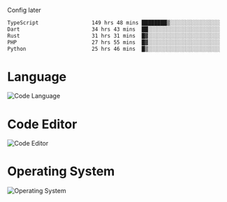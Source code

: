 <!-- ## Hi there 👋 -->
Config later

<!--
**rickrck/rickrck** is a ✨ _special_ ✨ repository because its `README.md` (this file) appears on your GitHub profile.

Here are some ideas to get you started:

- 🔭 I’m currently working on ...
- 🌱 I’m currently learning ...
- 👯 I’m looking to collaborate on ...
- 🤔 I’m looking for help with ...
- 💬 Ask me about ...
- 📫 How to reach me: ...
- 😄 Pronouns: ...
- ⚡ Fun fact: ...
-->

<!--START_SECTION:waka-->

```txt
TypeScript                 149 hrs 48 mins ████████▒░░░░░░░░░░░░░░░░   32.86 %
Dart                       34 hrs 43 mins  ██░░░░░░░░░░░░░░░░░░░░░░░   07.62 %
Rust                       31 hrs 31 mins  █▓░░░░░░░░░░░░░░░░░░░░░░░   06.91 %
PHP                        27 hrs 55 mins  █▓░░░░░░░░░░░░░░░░░░░░░░░   06.12 %
Python                     25 hrs 46 mins  █▒░░░░░░░░░░░░░░░░░░░░░░░   05.65 %
```

<!--END_SECTION:waka-->

# Language
![Code Language](https://wakatime.com/share/@Rie/857855bd-8826-4360-bd0b-30668e651616.svg)

# Code Editor
![Code Editor](https://wakatime.com/share/@Rie/630d1d98-3d54-4afd-a23d-fa79134fc528.svg)

# Operating System
![Operating System](https://wakatime.com/share/@Rie/a7b1eb7d-159b-4b03-8226-3a05ad998782.svg)
